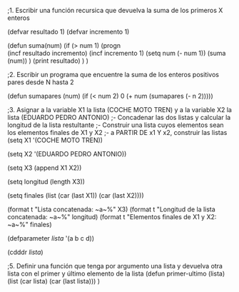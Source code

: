 ;1.  Escribir una función recursica que devuelva la suma de los primeros X enteros

(defvar resultado 1)
(defvar incremento 1)

(defun suma(num)
	(if (> num 1)
		(progn	
			(incf resultado incremento)
			(incf incremento 1)
			(setq num (- num 1))
			(suma (num))
		)
		(print resultado)
	)
)

;2. Escribir un programa que encuentre la suma de los enteros positivos pares desde N hasta 2

(defun sumapares (num)
  (if (< num 2)
      0
      (+ num (sumapares (- n 2)))))

;3. Asignar a la variable X1 la lista (COCHE MOTO TREN) y a la variable X2 la lista (EDUARDO PEDRO ANTONIO)
 ;- Concadenar las dos listas y calcular la longitud de la lista restultante
 ;- Construir una lista cuyos elementos sean los elementos finales de X1 y X2
 ;- a PARTIR DE x1 Y x2, construir las listas
(setq X1 '(COCHE MOTO TREN))

(setq X2 '(EDUARDO PEDRO ANTONIO))

(setq X3 (append X1 X2))

(setq longitud (length X3))

(setq finales (list (car (last X1)) (car (last X2))))

(format t "Lista concatenada: ~a~%" X3)
(format t "Longitud de la lista concatenada: ~a~%" longitud)
(format t "Elementos finales de X1 y X2: ~a~%" finales)

(defparameter *lista* '(a b c d))

(cdddr *lista*)

;5. Definir una función que tenga por argumento una lista y devuelva otra lista con el primer y último elemento de la lista
(defun primer-ultimo (lista)
    (list (car lista) (car (last lista)))
)
